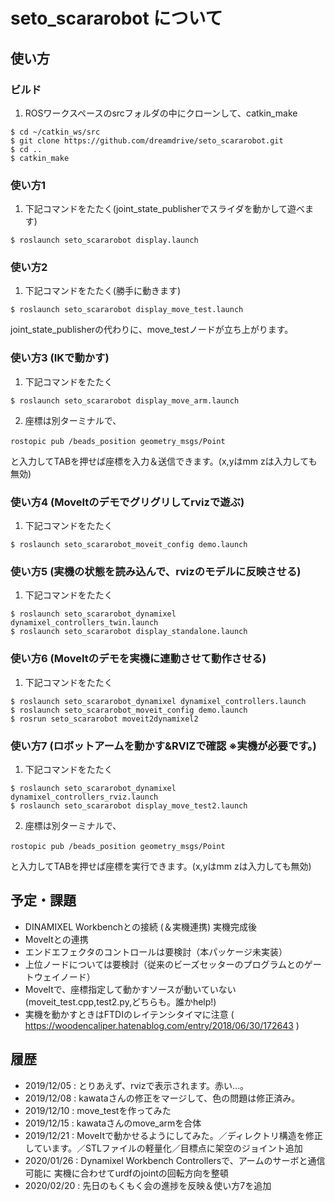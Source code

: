 # seto_scararobot について

## 使い方

### ビルド

1. ROSワークスペースのsrcフォルダの中にクローンして、catkin_make

```
$ cd ~/catkin_ws/src
$ git clone https://github.com/dreamdrive/seto_scararobot.git
$ cd ..
$ catkin_make
```

### 使い方1

1. 下記コマンドをたたく(joint_state_publisherでスライダを動かして遊べます)

```
$ roslaunch seto_scararobot display.launch
```

### 使い方2

1. 下記コマンドをたたく(勝手に動きます)

```
$ roslaunch seto_scararobot display_move_test.launch
```
joint_state_publisherの代わりに、move_testノードが立ち上がります。

### 使い方3 (IKで動かす)

1. 下記コマンドをたたく

```
$ roslaunch seto_scararobot display_move_arm.launch
```

2. 座標は別ターミナルで、
```
rostopic pub /beads_position geometry_msgs/Point　
```
と入力してTABを押せば座標を入力＆送信できます。(x,yはmm zは入力しても無効)

### 使い方4 (MoveItのデモでグリグリしてrvizで遊ぶ)

1. 下記コマンドをたたく

```
$ roslaunch seto_scararobot_moveit_config demo.launch 
```

### 使い方5 (実機の状態を読み込んで、rvizのモデルに反映させる)

1. 下記コマンドをたたく

```
$ roslaunch seto_scararobot_dynamixel dynamixel_controllers_twin.launch 
$ roslaunch seto_scararobot display_standalone.launch
```

### 使い方6 (MoveItのデモを実機に連動させて動作させる)

1. 下記コマンドをたたく

```
$ roslaunch seto_scararobot_dynamixel dynamixel_controllers.launch 
$ roslaunch seto_scararobot_moveit_config demo.launch
$ rosrun seto_scararobot moveit2dynamixel2
```

### 使い方7 (ロボットアームを動かす&RVIZで確認 ※実機が必要です。)

1. 下記コマンドをたたく

```
$ roslaunch seto_scararobot_dynamixel dynamixel_controllers_rviz.launch 
$ roslaunch seto_scararobot display_move_test2.launch
```
2. 座標は別ターミナルで、
```
rostopic pub /beads_position geometry_msgs/Point　
```
と入力してTABを押せば座標を実行できます。(x,yはmm zは入力しても無効)

## 予定・課題
- DINAMIXEL Workbenchとの接続 (＆実機連携) 実機完成後
- MoveItとの連携
- エンドエフェクタのコントロールは要検討（本パッケージ未実装）
- 上位ノードについては要検討（従来のビーズセッターのプログラムとのゲートウェイノード）
- MoveItで、座標指定して動かすソースが動いていない(moveit_test.cpp,test2.py,どちらも。誰かhelp!)
- 実機を動かすときはFTDIのレイテンシタイマに注意 ( https://woodencaliper.hatenablog.com/entry/2018/06/30/172643 )

## 履歴
- 2019/12/05 :  とりあえず、rvizで表示されます。赤い…。
- 2019/12/08 :  kawataさんの修正をマージして、色の問題は修正済み。
- 2019/12/10 :  move_testを作ってみた
- 2019/12/15 :  kawataさんのmove_armを合体
- 2019/12/21 :  MoveItで動かせるようにしてみた。／ディレクトリ構造を修正しています。／STLファイルの軽量化／目標点に架空のジョイント追加
- 2020/01/26 :  Dynamixel Workbench Controllersで、アームのサーボと通信可能に
                実機に合わせてurdfのjointの回転方向を整頓
- 2020/02/20 :  先日のもくもく会の進捗を反映＆使い方7を追加

